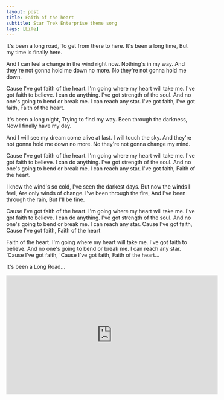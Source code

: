 ```yaml
---
layout: post
title: Faith of the heart
subtitle: Star Trek Enterprise theme song
tags: [Life]
---
```


It's been a long road,
To get from there to here.
It's been a long time,
But my time is finally here.

And I can feel a change in the wind right now.
Nothing's in my way.
And they're not gonna hold me down no more.
No they're not gonna hold me down.

Cause I've got faith of the heart.
I'm going where my heart will take me.
I've got faith to believe.
I can do anything.
I've got strength of the soul.
And no one's going to bend or break me.
I can reach any star.
I've got faith,
I've got faith,
Faith of the heart.

It's been a long night,
Trying to find my way.
Been through the darkness,
Now I finally have my day.

And I will see my dream come alive at last.
I will touch the sky.
And they're not gonna hold me down no more.
No they're not gonna change my mind.

Cause I've got faith of the heart.
I'm going where my heart will take me.
I've got faith to believe.
I can do anything.
I've got strength of the soul.
And no one's going to bend or break me.
I can reach any star.
I've got faith,
Faith of the heart.

I know the wind's so cold,
I've seen the darkest days.
But now the winds I feel,
Are only winds of change.
I've been through the fire,
And I've been through the rain,
But I'll be fine.

Cause I've got faith of the heart.
I'm going where my heart will take me.
I've got faith to believe.
I can do anything.
I've got strength of the soul.
And no one's going to bend or break me.
I can reach any star.
Cause I've got faith,
Cause I've got faith,
Faith of the heart

Faith of the heart.
I'm going where my heart will take me.
I've got faith to believe.
And no one's going to bend or break me.
I can reach any star.
'Cause I've got faith,
'Cause I've got faith,
Faith of the heart...

It's been a Long Road...


<div class="youtube-embed-container">
<iframe width="560" height="315" src="https://www.youtube.com/embed/B0azMOJ-h_o" frameborder="0" allow="accelerometer; autoplay; clipboard-write; encrypted-media; gyroscope; picture-in-picture" allowfullscreen></iframe>
</div>
